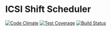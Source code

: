 # ICSI Shift Scheduler

[![Code Climate](https://codeclimate.com/github/virajmahesh/icsi-shift-scheduler/badges/gpa.svg)](https://codeclimate.com/github/virajmahesh/icsi-shift-scheduler)
[![Test Coverage](https://codeclimate.com/github/virajmahesh/icsi-shift-scheduler/badges/coverage.svg)](https://codeclimate.com/github/virajmahesh/icsi-shift-scheduler/coverage)
[![Build Status](https://travis-ci.org/virajmahesh/icsi-shift-scheduler.svg?branch=master)](https://travis-ci.org/virajmahesh/icsi-shift-scheduler)